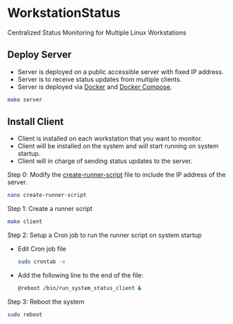 # WorkstationStatus

Centralized Status Monitoring for Multiple Linux Workstations

## Deploy Server

-   Server is deployed on a public accessible server with fixed IP address.
-   Server is to receive status updates from multiple clients.
-   Server is deployed via [Docker](https://www.docker.com/) and [Docker Compose](https://docs.docker.com/compose/overview/).

```bash
make server
```

## Install Client

-   Client is installed on each workstation that you want to monitor.
-   Client will be installed on the system and will start running on system startup.
-   Client will in charge of sending status updates to the server.

Step 0: Modify the [create-runner-script](create-runner-script) file to include the IP address of the server.

```bash
nano create-runner-script
```

Step 1: Create a runner script

```bash
make client
```

Step 2: Setup a Cron job to run the runner script on system startup

-   Edit Cron job file

    ```bash
    sudo crontab -e
    ```

-   Add the following line to the end of the file:

    ```bash
    @reboot /bin/run_system_status_client &
    ```

Step 3: Reboot the system

```bash
sudo reboot
```
